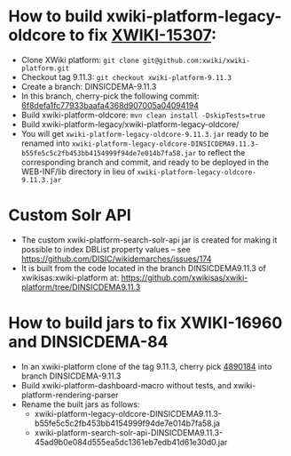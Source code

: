 # How to build xwiki-platform-legacy-oldcore to fix [XWIKI-15307](https://jira.xwiki.org/browse/XWIKI-15307):

* Clone XWiki platform: `git clone git@github.com:xwiki/xwiki-platform.git`
* Checkout tag 9.11.3: `git checkout xwiki-platform-9.11.3`
* Create a branch: DINSICDEMA-9.11.3
* In this branch, cherry-pick the following commit: [6f8defa1fc77933baafa4368d907005a04094194](https://github.com/xwiki/xwiki-platform/commit/6f8defa1fc77933baafa4368d907005a04094194)
* Build xwiki-platform-oldcore: `mvn clean install -DskipTests=true`
* Build xwiki-platform-legacy/xwiki-platform-legacy-oldcore/
* You will get `xwiki-platform-legacy-oldcore-9.11.3.jar` ready to be renamed into `xwiki-platform-legacy-oldcore-DINSICDEMA9.11.3-b55fe5c5c2fb453bb4154999f94de7e014b7fa58.jar` to reflect the corresponding branch and commit, and ready to be deployed in the WEB-INF/lib directory in lieu of `xwiki-platform-legacy-oldcore-9.11.3.jar`

# Custom Solr API

* The custom xwiki-platform-search-solr-api jar is created for making it possible to index DBList property values – see https://github.com/DISIC/wikidemarches/issues/174
* It is built from the code located in the branch DINSICDEMA9.11.3 of xwikisas:xwiki-platform at:
  https://github.com/xwikisas/xwiki-platform/tree/DINSICDEMA9.11.3

# How to build jars to fix XWIKI-16960 and DINSICDEMA-84

* In an xwiki-platform clone of the tag 9.11.3, cherry pick [4890184](https://github.com/xwikisas/xwiki-platform/commit/489018459f6366225b00ff190fd194d98955ed6a) into branch DINSICDEMA-9.11.3
* Build xwiki-platform-dashboard-macro without tests, and xwiki-platform-rendering-parser
* Rename the built jars as follows:
  * xwiki-platform-legacy-oldcore-DINSICDEMA9.11.3-b55fe5c5c2fb453bb4154999f94de7e014b7fa58.ja
  * xwiki-platform-search-solr-api-DINSICDEMA9.11.3-45ad9b0e084d555ea5dc1361eb7edb41d61e30d0.jar


